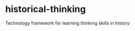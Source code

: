 historical-thinking
===================

Technology framework for learning thinking skills in history

